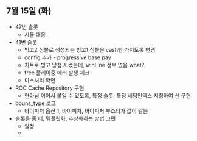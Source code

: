 
## 7월 15일 (화)

- 47번 슬롯
	- 시뮬 대응
- 41번 슬롯
	- 빙고2 심볼로 생성되는 빙고1 심볼은 cash만 가지도록 변경
	- config 추가 - progressive base pay
	- 치트로 빙고 당첨 시켰는데, winLine 정보 없음 what?
	- free 플레이중 에러 발생 체크
	- 미스처리 확인
- RCC Cache Repository 구현
	- 현아님 이어서 붙일 수 있도록, 특정 슬롯, 특정 베팅인덱스 지칭하여 선 구현
- bouns_type 로그
	- 바이피처 옵션 1, 바이피처, 바이피처 부스터가 값이 같음
- 슬롯을 좀 더, 템플릿화, 추상화하는 방법 고민
	- 일정
	- 
